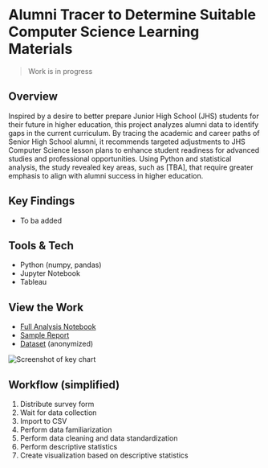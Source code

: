 # Alumni Tracer to Determine Suitable Computer Science Learning Materials

> Work is in progress

## Overview
Inspired by a desire to better prepare Junior High School (JHS) students for their future in higher education, this project analyzes alumni data to identify gaps in the current curriculum. By tracing the academic and career paths of Senior High School alumni, it recommends targeted adjustments to JHS Computer Science lesson plans to enhance student readiness for advanced studies and professional opportunities. Using Python and statistical analysis, the study revealed key areas, such as [TBA], that require greater emphasis to align with alumni success in higher education.


## Key Findings
- To ba added

## Tools & Tech
- Python (numpy, pandas)
- Jupyter Notebook
- Tableau

## View the Work
- [Full Analysis Notebook](analysis.ipynb)
- [Sample Report](report.pdf)
- [Dataset](data.csv) (anonymized)

![Screenshot of key chart](https://raw.githubusercontent.com/yourusername/Portfolio/main/assets/images/item-analysis-cs.png)

## Workflow (simplified)
1. Distribute survey form
2. Wait for data collection
3. Import to CSV
4. Perform data familiarization
5. Perform data cleaning and data standardization
6. Perform descriptive statistics
7. Create visualization based on descriptive statistics